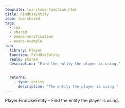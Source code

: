 ```yaml
---
template: lua-class-function.html
title: FindUseEntity
icon: lua-shared
tags:
  - lua
  - shared
  - needs-verification
  - needs-example
lua:
  library: Player
  function: FindUseEntity
  realm: shared
  description: "Find the entity the player is using."
  
  
  returns:
    - type: entity
      description: "The entity the player is using."
---
```


<div class="lua__search__keywords">
Player:FindUseEntity &#x2013; Find the entity the player is using.
</div>
